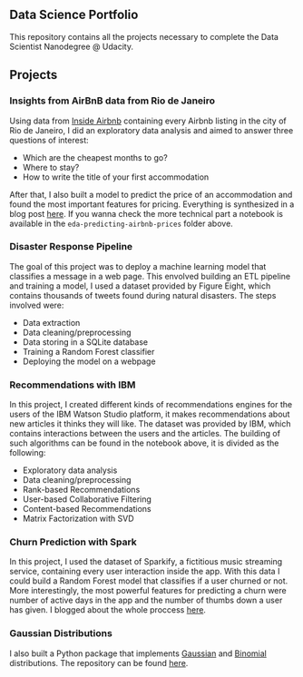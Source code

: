 ## Data Science Portfolio

This repository contains all the projects necessary to complete the Data Scientist Nanodegree @ Udacity.

## Projects

### Insights from AirBnB data from Rio de Janeiro

Using data from [Inside Airbnb](http://insideairbnb.com/) containing every Airbnb listing in the city of Rio de Janeiro, I did an exploratory data analysis and aimed to answer three questions of interest:

- Which are the cheapest months to go?
- Where to stay?
- How to write the title of your first accommodation

After that, I also built a model to predict the price of an accommodation and found the most important features for pricing.
Everything is synthesized in a blog post [here](https://aian.me/2021/03/17/ds-post.html). If you wanna check the more technical part a notebook is available in the `eda-predicting-airbnb-prices` folder above.

### Disaster Response Pipeline

The goal of this project was to deploy a machine learning model that classifies a message in a web page. This envolved building an ETL pipeline and training a model, I used a dataset provided by Figure Eight, which contains thousands of tweets found during natural disasters. The steps involved were: 

- Data extraction
- Data cleaning/preprocessing
- Data storing in a SQLite database
- Training a Random Forest classifier
- Deploying the model on a webpage


### Recommendations with IBM

In this project, I created different kinds of recommendations engines for the users of the IBM Watson Studio platform, it makes recommendations about new articles it thinks they will like. The dataset was provided by IBM, which contains interactions between the users and the articles. The building of such algorithms can be found in the notebook above, it is divided as the following:

- Exploratory data analysis
- Data cleaning/preprocessing
- Rank-based Recommendations
- User-based Collaborative Filtering
- Content-based Recommendations
- Matrix Factorization with SVD

### Churn Prediction with Spark

In this project, I used the dataset of Sparkify, a fictitious music streaming service, containing every user interaction inside the app. With this data I could build a Random Forest model that classifies if a user churned or not. More interestingly, the most powerful features for predicting a churn were number of active days in the app and the number of thumbs down a user has given. I blogged about the whole proccess [here](https://aian.me/2021/03/17/ds-post.html).

### Gaussian Distributions

I also built a Python package that implements [Gaussian](https://en.wikipedia.org/wiki/Normal_distribution) and [Binomial](https://en.wikipedia.org/wiki/Binomial_distribution) distributions. The repository can be found [here](https://github.com/aianshay/gaussian-binomial-dists).